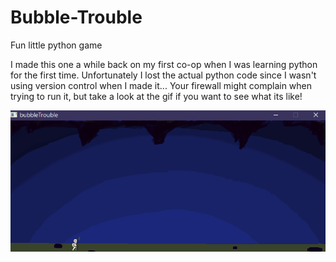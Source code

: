 # Bubble-Trouble
Fun little python game

I made this one a while back on my first co-op when I was learning python for the first time.
Unfortunately I lost the actual python code since I wasn't using version control when I made it...
Your firewall might complain when trying to run it, but take a look at the gif if you want to see what its like!

![](https://github.com/Kwadzovia/Bubble-Trouble/blob/main/bubbleTrouble/BubbleTroubleGameplay.gif)
